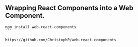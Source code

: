 ## Wrapping React Components into a Web Component.

````
npm install web-react-components
```

https://github.com/ChristophP/web-react-components
